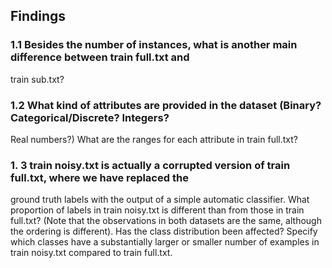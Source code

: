 ## Findings

### 1.1 Besides the number of instances, what is another main difference between train full.txt and
train sub.txt?



### 1.2 What kind of attributes are provided in the dataset (Binary? Categorical/Discrete? Integers?
Real numbers?) What are the ranges for each attribute in train full.txt?

### 1. 3 train noisy.txt is actually a corrupted version of train full.txt, where we have replaced the
ground truth labels with the output of a simple automatic classifier. What proportion of labels in
train noisy.txt is different than from those in train full.txt? (Note that the observations
in both datasets are the same, although the ordering is different). Has the class distribution
been affected? Specify which classes have a substantially larger or smaller number of examples
in train noisy.txt compared to train full.txt.
